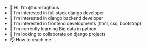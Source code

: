 - 👋 Hi, I’m @humzaghous
- 👀 I’m interested in full stack django developer
- 👀 I’m interested in django backend developer
- 👀 I’m interested in frontend developments (html, css, bootstrap)
- 🌱 I’m currently learning Big data in python
- 💞️ I’m looking to collaborate on django projects
- 📫 How to reach me ...

<!---
humzaghous/humzaghous is a ✨ special ✨ repository because its `README.md` (this file) appears on your GitHub profile.
You can click the Preview link to take a look at your changes.
--->
